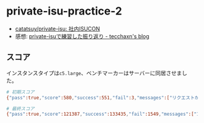 # private-isu-practice-2

- [catatsuy/private-isu: 社内ISUCON](https://github.com/catatsuy/private-isu)
- 感想: [private-isuで練習した振り返り - tecchaxn's blog](https://blog.tekihei2317.com/articles/c3f4f63a92fde8f59b9dcc75e6aaa8f5/)

## スコア

インスタンスタイプは`c5.large`、ベンチマーカーはサーバーに同居させました。

```bash
# 初期スコア
{"pass":true,"score":580,"success":551,"fail":3,"messages":["リクエストがタイムアウトしました (POST /login)"]}

# 最終スコア
{"pass":true,"score":121387,"success":133435,"fail":1549,"messages":["1ページに表示される画像の数が足りません (GET /)","1ページに表示される画像の数が足りません (GET /posts)"]}
```
